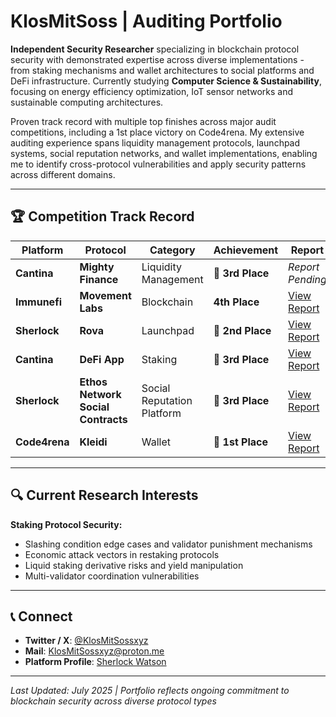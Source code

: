 # KlosMitSoss | Auditing Portfolio

**Independent Security Researcher** specializing in blockchain protocol security with demonstrated expertise across diverse implementations - from staking mechanisms and wallet architectures to social platforms and DeFi infrastructure. Currently studying **Computer Science & Sustainability**, focusing on energy efficiency optimization, IoT sensor networks and sustainable computing architectures.

Proven track record with multiple top finishes across major audit competitions, including a 1st place victory on Code4rena. My extensive auditing experience spans liquidity management protocols, launchpad systems, social reputation networks, and wallet implementations, enabling me to identify cross-protocol vulnerabilities and apply security patterns across different domains.

---

## 🏆 Competition Track Record

| Platform | Protocol | Category | Achievement | Report |
|----------|----------|----------|-------------|---------|
| **Cantina** | **Mighty Finance** | Liquidity Management | 🥉 **3rd Place** | *Report Pending* |
| **Immunefi** | **Movement Labs** | Blockchain | **4th Place** | [View Report](https://reports.immunefi.com/movement-labs-attackathon) |
| **Sherlock** | **Rova** | Launchpad | 🥈 **2nd Place** | [View Report](https://audits.sherlock.xyz/contests/498/report) |
| **Cantina** | **DeFi App** | Staking | 🥉 **3rd Place** | [View Report](https://cantina.xyz/portfolio/8410dfc1-a319-4bb0-be1c-bc92a25e57a9) |
| **Sherlock** | **Ethos Network Social Contracts** | Social Reputation Platform | 🥉 **3rd Place** | [View Report](https://audits.sherlock.xyz/contests/584/report) |
| **Code4rena** | **Kleidi** | Wallet | 🥇 **1st Place** | [View Report](https://code4rena.com/reports/2024-10-kleidi) |

---

## 🔍 Current Research Interests

**Staking Protocol Security:**
- Slashing condition edge cases and validator punishment mechanisms
- Economic attack vectors in restaking protocols
- Liquid staking derivative risks and yield manipulation
- Multi-validator coordination vulnerabilities

---

## 📞 Connect

- **Twitter / X**: [@KlosMitSossxyz](https://x.com/KlosMitSossxyz)
- **Mail**: [KlosMitSossxyz@proton.me](mailto:KlosMitSossxyz@proton.me)
- **Platform Profile**: [Sherlock Watson](https://audits.sherlock.xyz/watson/KlosMitSoss)

---

*Last Updated: July 2025 | Portfolio reflects ongoing commitment to blockchain security across diverse protocol types*
